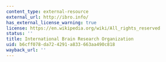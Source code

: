 ```yaml
---
content_type: external-resource
external_url: http://ibro.info/
has_external_license_warning: true
license: https://en.wikipedia.org/wiki/All_rights_reserved
status: ''
title: International Brain Research Organization
uid: b6cff078-da72-4291-a833-663aa490c818
wayback_url: ''
---
```

